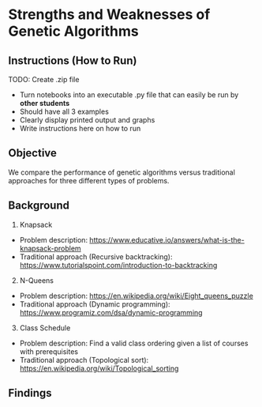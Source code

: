 # Strengths and Weaknesses of Genetic Algorithms

## Instructions (How to Run)

TODO: Create .zip file
- Turn notebooks into an executable .py file that can easily be run by **other students**
- Should have all 3 examples
- Clearly display printed output and graphs
- Write instructions here on how to run

## Objective
We compare the performance of genetic algorithms versus traditional approaches for three different types of problems.

## Background
1. Knapsack
  -  Problem description: https://www.educative.io/answers/what-is-the-knapsack-problem
  -  Traditional approach (Recursive backtracking): https://www.tutorialspoint.com/introduction-to-backtracking
2. N-Queens
  - Problem description: https://en.wikipedia.org/wiki/Eight_queens_puzzle
  - Traditional approach (Dynamic programming): https://www.programiz.com/dsa/dynamic-programming
3. Class Schedule
  - Problem description: Find a valid class ordering given a list of courses with prerequisites
  - Traditional approach (Topological sort): https://en.wikipedia.org/wiki/Topological_sorting

## Findings
